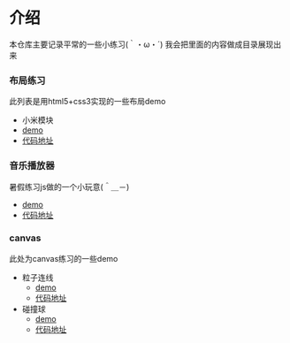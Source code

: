 # 介绍
本仓库主要记录平常的一些小练习(｀・ω・´)
我会把里面的内容做成目录展现出来

### 布局练习
此列表是用html5+css3实现的一些布局demo
* 小米模块
 * [demo](https://15515179583.github.io/demo/miModule/index.html)
 * [代码地址](https://github.com/15515179583/demo/tree/master/miModule)

### 音乐播放器
暑假练习js做的一个小玩意(＾＿－)
+ [demo](https://15515179583.github.io/demo/music/index.html)
+ [代码地址](https://github.com/15515179583/demo/tree/master/music)

### canvas
此处为canvas练习的一些demo
* 粒子连线
  * [demo](https://15515179583.github.io/demo/canvas/link.html)
  * [代码地址](https://github.com/15515179583/demo/tree/master/canvas)
* 碰撞球
  * [demo](https://15515179583.github.io/demo/canvas/ball.html)
  * [代码地址](https://github.com/15515179583/demo/tree/master/canvas)
